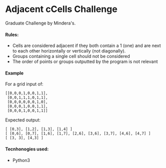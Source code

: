 # Adjacent cCells Challenge
Graduate Challenge by Mindera's. 

#### Rules:
*  Cells are considered adjacent if they both contain a 1 (one) and are next to each other horizontally or vertically (not diagonally).
*  Groups containing a single cell should not be considered
*  The order of points or groups outputted by the program is not relevant

#### Example
For a grid input of:
```
[[0,0,0,1,0,0,1,1],
 [0,0,1,1,1,0,1,1],
 [0,0,0,0,0,0,1,0],
 [0,0,0,1,0,0,1,1],
 [0,0,0,1,0,0,1,1]]
```

Expected output:
```
[ [0,3], [1,2], [1,3], [1,4] ]
[ [0,6], [0,7], [1,6], [1,7], [2,6], [3,6], [3,7], [4,6], [4,7] ]
[ [3, 3], [4,3] ]
```

#### Tecnhonogies used: 
*  Python3


